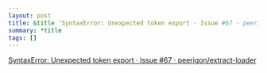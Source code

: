 ```yaml
---
layout: post
title: &title 'SyntaxError: Unexpected token export · Issue #67 · peerigon/extract-loader'
summary: *title
tags: []
---
```

[SyntaxError: Unexpected token export · Issue #67 · peerigon/extract-loader](https://github.com/peerigon/extract-loader/issues/67)  
